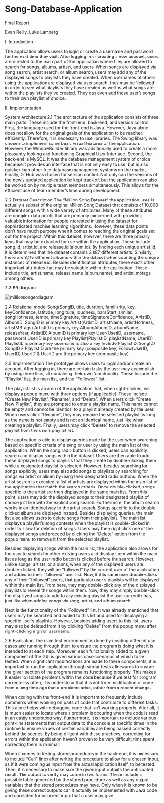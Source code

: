 # Song-Database-Application

Final Report

Evan Reilly, Luke Lamberg


I.	Introduction

The application allows users to login or create a username and password for the next time they visit. After logging in or creating a new account, users are directed to the main part of the application where they are allowed to search for songs, albums, artists, and users.  When songs are displayed via song search, artist search, or album search, users may add any of the displayed songs to playlists they have created.  When usernames of others using the application are displayed via user search, they may be ‘followed’ in order to see what playlists they have created as well as what songs are within the playlists they’ve created.  They can even add these user’s songs to their own playlist of choice.

II.	 Implementation
 
   System Architecture
2.1
The architecture of the application consists of three main parts.  These include the front-end, back-end, and version control.  First, the language used for the front-end is Java.  However, Java alone does not allow for the original goals of the application to be reached efficiently.  Therefore, it is necessary to use libraries.  The Swing library was chosen to implement some basic visual features of the application.  However, the WindowBuilder library was additionally used to create a more pleasantly looking and functioning Graphical User Interface.  Second, the back-end is MySQL.  It was the database management system of choice because it provides an interface that is not only easy to use, but is also quicker than other free database management systems on the market.  Finally, GitHub was chosen for version control.  Not only can the versions of the newly updated application be kept track of, but the application can also be worked on by multiple team members simultaneously.  This allows for the efficient use of team member’s time during development.

2.2   Dataset Description
The “Million Song Dataset” the application uses is actually a subset of the original Million Song Dataset that consists of 10,000 different songs with a wide variety of attributes.  Many of these attributes are complex data points that are primarily concerned with providing valuable information for people interested in using the dataset for sophisticated machine learning algorithms.  However, these data points don’t have much purpose when it comes to reaching the original goals set out for the project. Within this dataset, however, there are three primary keys that may be extracted for use within the application.  These include song.id, artist.id, and release.id (album.id).  By finding each unique artist.id, it is determined that the dataset contains 3,887 different artists.  Similarly, there are 8,115 different albums within the dataset when counting the unique instances of release.id.  Besides identification attributes, there exists other important attributes that may be valuable within the application.  These include title, artist.name, release.name (album.name), and artist_mbtags among others.  

2.3   ER diagram

![millionsongerdiagram](https://user-images.githubusercontent.com/39227780/63539016-b92c9000-c4de-11e9-9181-b4da76b69fa7.png)

2.4   Relational model 
Song(SongID, title, duration, familiarity, key, keyConfidence, latitude, longitude, loudness, barsStart, similar, songHottness, tempo, timeSignature, timeSignatureConfidence, ArtistID, AlbumID)
	SongID is primary key
Artist(ArtistID, artistName, artistHottness, artistMBTags)
	ArtistID is primary key
Album(AlbumID, albumName, releaseYear, ArtistID)
	AlbumID is primary key
User(UserID, username, password)
	UserID is primary key
Playlist(PlaylistID, playlistName, UserID)
	PlaylistID is primary key
	username is also a key
Include(PlaylistID, SongID)
SongID & PlaylistID are the primary key (composite key)
Follow(UserID, UserID)
UserID & UserID are the primary key (composite key)


2.5   Implementation
The prototype allows users to login and/or create an account.  After logging in, there are certain tasks the user may accomplish by using three lists, all containing their own functionality.  These include the “Playlist” list, the main list, and the “Followed” list. 

 The playlist list is an area of the application that, when right-clicked, will display a popup menu with three options (if applicable).  These include “Create New Playlist”, “Rename”, and “Delete”.  When users click “Create New Playlist”, they are prompted to enter a playlist name.  This name cannot be empty and cannot be identical to a playlist already created by the user.  When users click “Rename”, they may rename the selected playlist as long as the name is not empty and is not an identical name, just like when creating a playlist.  Finally, users may click “Delete” to remove the selected playlist from the user’s playlist list. 

The application is able to display queries made by the user when searching based on specific criteria of a song or user by using the main list of the application.  When the song radio button is clicked, users can explicitly search and display songs within the dataset.  Users are then able to add these displayed songs to playlists that they create by double-clicking them while a designated playlist is selected.  However, besides searching for songs explicitly, users may also add songs to playlists by searching for songs via artist or album by using their designated radio buttons.  When the artist search is executed, a list of artists are displayed within the main list of the application that match the search criteria.  Once double-clicked, songs specific to the artist are then displayed in the same main list.  From this point, users may add the displayed songs to their designated playlist of choice just like with the explicit song search.  Furthermore, the album search works in an identical way to the artist search.  Songs specific to the double-clicked album are displayed instead.  Besides displaying queries, the main list also allows users to delete songs from their playlists.  The main list displays a playlist’s song contents when the playlist is double-clicked in order to allow for deletion of songs.  Users may then right click one of the displayed songs and proceed by clicking the “Delete” option from the popup menu to remove it from the selected playlist.

Besides displaying songs within the main list, the application also allows for the user to search for other existing users and display them within the main list as long as the user radio button is clicked before the search.  However, unlike songs, artists, or albums, when any of the displayed users are double-clicked, they will be “followed” by the current user of the application and added to their “followed” user list.  Now, if this same user double-clicks any of their “followed” users, that particular user’s playlists will be displayed within the main list.  From here, they may double-click any of the displayed playlists to reveal the songs within them.  Now, they may simply double-click the displayed songs to add to any existing playlist the user currently has, just like when adding songs via song, artist, and album search.

Next is the functionality of the “Followed” list.  It was already mentioned that users may be searched and added to this list and used for displaying a specific user’s playlists.  However, besides adding users to this list, users may also be deleted from it by clicking “Delete” from the popup menu after right-clicking a given username.


2.6   Evaluation
The main test environment is done by creating different use cases and running through them to ensure the program is doing what it is intended to at each step. Moreover, each functionality added to a given component of the GUI is given various case scenarios of which to be tested.  When significant modifications are made to these components, it is important to run the application through similar tests afterwards to ensure the given section of the program remains functioning properly.  This makes it easier to isolate problems within the code because if we test for program correctness often, it is understood that it is not from modification of code from a long time ago that a problems arise, rather from a recent change.

When coding with the front-end, it is important to frequently include comments when working on parts of code that contribute to different tasks.  This alone helps with debugging code that isn’t working properly.  After all, it is much easier to locate where a problem is occuring when the code is read in an easily understood way.  Furthermore, it is important to include various print-line statements that output data to the console at specific times in the runtime to ensure values of certain variables are being passed correctly behind the scenes.  By being diligent with these practices, correcting for errors within the application haven’t proven to be very difficult; time spent correcting them is minimal.

When it comes to testing stored procedures in the back-end, it is necessary to include “Call” lines after writing the procedure to allow for a chosen input, as if it were coming as input from the actual application itself, to be tested.  Then, it is necessary to make sure the given input outputs the anticipated result.  The output to verify may come in two forms.  These include a possible table generated by the stored procedure as well as any output variables that the stored procedures may have.  Only when it is known to be giving these correct outputs can it actually be implemented with Java code and corrected for incorrect input that a user may give.  
